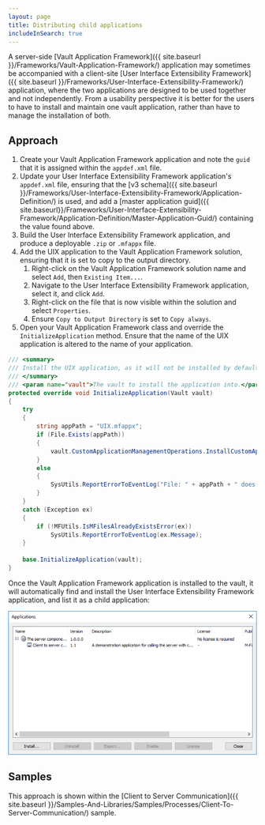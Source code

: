 ```yaml
---
layout: page
title: Distributing child applications
includeInSearch: true
---
```


A server-side [Vault Application Framework]({{ site.baseurl }}/Frameworks/Vault-Application-Framework/) application may sometimes be accompanied with a client-site [User Interface Extensibility Framework]({{ site.baseurl }}/Frameworks/User-Interface-Extensibility-Framework/) application, where the two applications are designed to be used together and not independently.  From a usability perspective it is better for the users to have to install and maintain one vault application, rather than have to manage the installation of both.

## Approach

1. Create your Vault Application Framework application and note the `guid` that it is assigned within the `appdef.xml` file.
2. Update your User Interface Extensibility Framework application's `appdef.xml` file, ensuring that the [v3 schema]({{ site.baseurl }}/Frameworks/User-Interface-Extensibility-Framework/Application-Definition/) is used, and add a [master application guid]({{ site.baseurl}}/Frameworks/User-Interface-Extensibility-Framework/Application-Definition/Master-Application-Guid/) containing the value found above.
3. Build the User Interface Extensibility Framework application, and produce a deployable `.zip` or `.mfappx` file.
4. Add the UIX application to the Vault Application Framework solution, ensuring that it is set to copy to the output directory.
	1. Right-click on the Vault Application Framework solution name and select `Add`, then `Existing Item...`.
	2. Navigate to the User Interface Extensibility Framework application, select it, and click `Add`.
	3. Right-click on the file that is now visible within the solution and select `Properties`.
	4. Ensure `Copy to Output Directory` is set to `Copy always`.
5. Open your Vault Application Framework class and override the `InitializeApplication` method.  Ensure that the name of the UIX application is altered to the name of your application.

```csharp
/// <summary>
/// Install the UIX application, as it will not be installed by default.
/// </summary>
/// <param name="vault">The vault to install the application into.</param>
protected override void InitializeApplication(Vault vault)
{
	try
	{
		string appPath = "UIX.mfappx";
		if (File.Exists(appPath))
		{
			vault.CustomApplicationManagementOperations.InstallCustomApplication(appPath);
		}
		else
		{
			SysUtils.ReportErrorToEventLog("File: " + appPath + " does not exist");
		}
	}
	catch (Exception ex)
	{
		if (!MFUtils.IsMFilesAlreadyExistsError(ex))
			SysUtils.ReportErrorToEventLog(ex.Message);
	}

	base.InitializeApplication(vault);
}
```

Once the Vault Application Framework application is installed to the vault, it will automatically find and install the User Interface Extensibility Framework application, and list it as a child application:

![A child application displayed under its parent in the M-Files Admin tool](parent-child-applications.png)

## Samples

This approach is shown within the [Client to Server Communication]({{ site.baseurl }}/Samples-And-Libraries/Samples/Processes/Client-To-Server-Communication/) sample.
